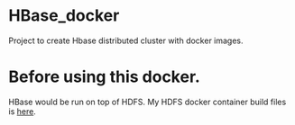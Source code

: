# HBase_docker
Project to create Hbase distributed cluster with docker images.

# Before using this docker.
HBase would be run on top of HDFS. My HDFS docker container build files is [here]().
